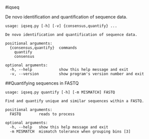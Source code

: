 #iqseq

De novo identification and quantification of sequence data.

```
usage: iqseq.py [-h] [-v] {consensus,quantify} ...

De novo identification and quantification of sequence data.

positional arguments:
  {consensus,quantify}  commands
    quantify
    consensus

optional arguments:
  -h, --help            show this help message and exit
  -v, --version         show program's version number and exit
```

##Quantifying sequences in FASTQ

```
usage: iqseq.py quantify [-h] [-m MISMATCH] FASTQ

Find and quantify unique and similar sequences within a FASTQ.

positional arguments:
  FASTQ        reads to process

optional arguments:
  -h, --help   show this help message and exit
  -m MISMATCH  mismatch tolerance when grouping bins [3]
```

